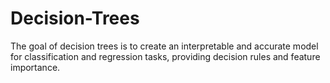 # Decision-Trees
The goal of decision trees is to create an interpretable and accurate model for classification and regression tasks, providing decision rules and feature importance.
